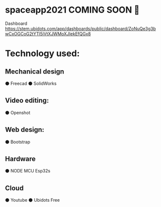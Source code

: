 # spaceapp2021 COMING SOON 🌱

Dashboard
https://stem.ubidots.com/app/dashboards/public/dashboard/ZoNuQe3g3bwCxOGCoG2tYTl5iVtXJWMoXJIekEfQGx8

# Technology used:

## Mechanical design
⚫ Freecad
⚫ SolidWorks

## Video editing:
⚫ Openshot

## Web design:
⚫ Bootstrap

## Hardware
⚫ NODE MCU Esp32s

## Cloud
⚫ Youtube
⚫ Ubidots Free
